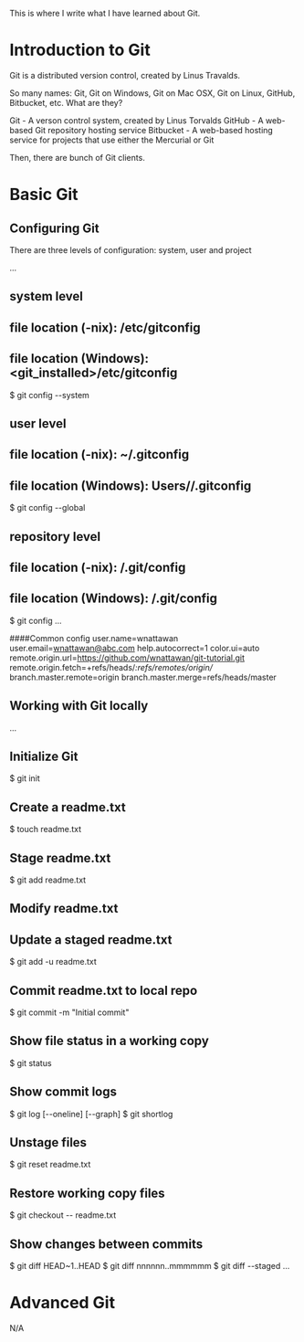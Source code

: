 This is where I write what I have learned about Git.

Introduction to Git
===================

Git is a distributed version control, created by Linus Travalds.

So many names: Git, Git on Windows, Git on Mac OSX, Git on Linux, GitHub, Bitbucket, etc. What are they?

Git - A verson control system, created by Linus Torvalds
GitHub - A web-based Git repository hosting service
Bitbucket - A web-based hosting service for projects that use either the Mercurial or Git

Then, there are bunch of Git clients. 

Basic Git
=========

Configuring Git
---------------

There are three levels of configuration: system, user and project

...
## system level
## file location (-nix): /etc/gitconfig
## file location (Windows): <git_installed>/etc/gitconfig
$ git config --system

## user level
## file location (-nix): ~/.gitconfig
## file location (Windows): Users/<name>/.gitconfig
$ git config --global

## repository level 
## file location (-nix): <repo>/.git/config
## file location (Windows): <repo>/.git/config
$ git config
...

####Common config
user.name=wnattawan
user.email=wnattawan@abc.com
help.autocorrect=1
color.ui=auto
remote.origin.url=https://github.com/wnattawan/git-tutorial.git
remote.origin.fetch=+refs/heads/*:refs/remotes/origin/*
branch.master.remote=origin
branch.master.merge=refs/heads/master

Working with Git locally
------------------------
...
## Initialize Git
$ git init

## Create a readme.txt
$ touch readme.txt

## Stage readme.txt
$ git add readme.txt

## Modify readme.txt
## Update a staged readme.txt
$ git add -u readme.txt

## Commit readme.txt to local repo
$ git commit -m "Initial commit"

## Show file status in a working copy
$ git status

## Show commit logs
$ git log [--oneline] [--graph]
$ git shortlog

## Unstage files
$ git reset readme.txt	

## Restore working copy files
$ git checkout -- readme.txt

## Show changes between commits
$ git diff HEAD~1..HEAD
$ git diff nnnnnn..mmmmmm
$ git diff --staged
...

Advanced Git
============
N/A
